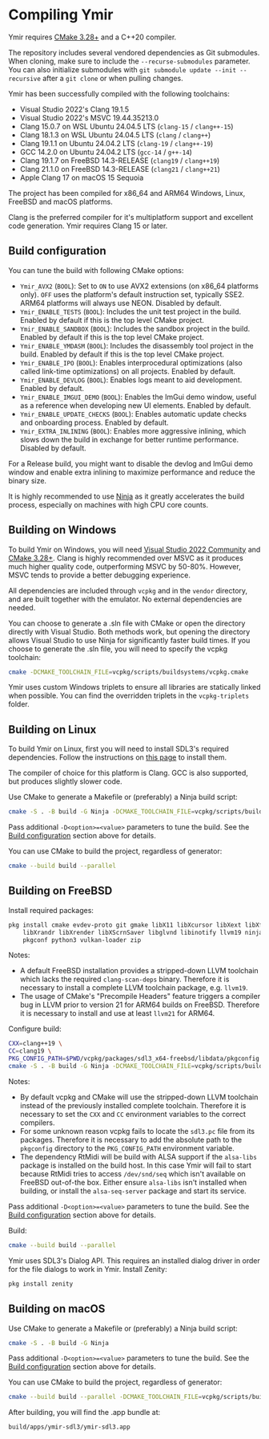 # Compiling Ymir

Ymir requires [CMake 3.28+](https://cmake.org/) and a C++20 compiler.

The repository includes several vendored dependencies as Git submodules. When cloning, make sure to include the `--recurse-submodules` parameter.
You can also initialize submodules with `git submodule update --init --recursive` after a `git clone` or when pulling changes.

Ymir has been successfully compiled with the following toolchains:
- Visual Studio 2022's Clang 19.1.5
- Visual Studio 2022's MSVC 19.44.35213.0
- Clang 15.0.7 on WSL Ubuntu 24.04.5 LTS (`clang-15` / `clang++-15`)
- Clang 18.1.3 on WSL Ubuntu 24.04.5 LTS (`clang` / `clang++`)
- Clang 19.1.1 on Ubuntu 24.04.2 LTS (`clang-19` / `clang++-19`)
- GCC 14.2.0 on Ubuntu 24.04.2 LTS (`gcc-14` / `g++-14`)
- Clang 19.1.7 on FreeBSD 14.3-RELEASE (`clang19` / `clang++19`)
- Clang 21.1.0 on FreeBSD 14.3-RELEASE (`clang21` / `clang++21`)
- Apple Clang 17 on macOS 15 Sequoia

The project has been compiled for x86_64 and ARM64 Windows, Linux, FreeBSD and macOS platforms.

Clang is the preferred compiler for it's multiplatform support and excellent code generation. Ymir requires Clang 15 or later.


## Build configuration

You can tune the build with following CMake options:

- `Ymir_AVX2` (`BOOL`): Set to `ON` to use AVX2 extensions (on x86_64 platforms only). `OFF` uses the platform's default instruction set, typically SSE2. ARM64 platforms will always use NEON. Disabled by default.
- `Ymir_ENABLE_TESTS` (`BOOL`): Includes the unit test project in the build. Enabled by default if this is the top level CMake project.
- `Ymir_ENABLE_SANDBOX` (`BOOL`): Includes the sandbox project in the build. Enabled by default if this is the top level CMake project.
- `Ymir_ENABLE_YMDASM` (`BOOL`): Includes the disassembly tool project in the build. Enabled by default if this is the top level CMake project.
- `Ymir_ENABLE_IPO` (`BOOL`): Enables interprocedural optimizations (also called link-time optimizations) on all projects. Enabled by default.
- `Ymir_ENABLE_DEVLOG` (`BOOL`): Enables logs meant to aid development. Enabled by default.
- `Ymir_ENABLE_IMGUI_DEMO` (`BOOL`): Enables the ImGui demo window, useful as a reference when developing new UI elements. Enabled by default.
- `Ymir_ENABLE_UPDATE_CHECKS` (`BOOL`): Enables automatic update checks and onboarding process. Enabled by default.
- `Ymir_EXTRA_INLINING` (`BOOL`): Enables more aggressive inlining, which slows down the build in exchange for better runtime performance. Disabled by default.

For a Release build, you might want to disable the devlog and ImGui demo window and enable extra inlining to maximize performance and reduce the binary size.

It is highly recommended to use [Ninja](https://ninja-build.org/) as it greatly accelerates the build process, especially on machines with high CPU core counts.


## Building on Windows

To build Ymir on Windows, you will need [Visual Studio 2022 Community](https://visualstudio.microsoft.com/vs/community/) and [CMake 3.28+](https://cmake.org/).
Clang is highly recommended over MSVC as it produces much higher quality code, outperforming MSVC by 50-80%. However, MSVC tends to provide a better debugging experience.

All dependencies are included through `vcpkg` and in the `vendor` directory, and are built together with the emulator. No external dependencies are needed.

You can choose to generate a .sln file with CMake or open the directory directly with Visual Studio.
Both methods work, but opening the directory allows Visual Studio to use Ninja for significantly faster build times.
If you choose to generate the .sln file, you will need to specify the vcpkg toolchain:

```sh
cmake -DCMAKE_TOOLCHAIN_FILE=vcpkg/scripts/buildsystems/vcpkg.cmake
```

Ymir uses custom Windows triplets to ensure all libraries are statically linked when possible. You can find the overridden triplets in the `vcpkg-triplets` folder.


## Building on Linux

To build Ymir on Linux, first you will need to install SDL3's required dependencies. Follow the instructions on [this page](https://wiki.libsdl.org/SDL3/README-linux) to install them.

The compiler of choice for this platform is Clang. GCC is also supported, but produces slightly slower code.

Use CMake to generate a Makefile or (preferably) a Ninja build script:

```sh
cmake -S . -B build -G Ninja -DCMAKE_TOOLCHAIN_FILE=vcpkg/scripts/buildsystems/vcpkg.cmake
```

Pass additional `-D<option>=<value>` parameters to tune the build. See the [Build configuration](#build-configuration) section above for details.

You can use CMake to build the project, regardless of generator:

```sh
cmake --build build --parallel
```


## Building on FreeBSD

Install required packages:

```sh
pkg install cmake evdev-proto git gmake libX11 libXcursor libXext libXfixes libXi \
    libXrandr libXrender libXScrnSaver libglvnd libinotify llvm19 ninja patchelf \
    pkgconf python3 vulkan-loader zip
```

Notes:
- A default FreeBSD installation provides a stripped-down LLVM toolchain which lacks
  the required `clang-scan-deps` binary. Therefore it is necessary to install a
  complete LLVM toolchain package, e.g. `llvm19`.
- The usage of CMake's "Precompile Headers" feature triggers a compiler bug in LLVM
  prior to version 21 for ARM64 builds on FreeBSD. Therefore it is necessary to install
  and use at least `llvm21` for ARM64.

Configure build:

```sh
CXX=clang++19 \
CC=clang19 \
PKG_CONFIG_PATH=$PWD/vcpkg/packages/sdl3_x64-freebsd/libdata/pkgconfig \
cmake -S . -B build -G Ninja -DCMAKE_TOOLCHAIN_FILE=vcpkg/scripts/buildsystems/vcpkg.cmake
```

Notes:
- By default vcpkg and CMake will use the stripped-down LLVM toolchain instead of
  the previously installed complete toolchain. Therefore it is necessary to set
  the `CXX` and `CC` environment variables to the correct compilers.
- For some unknown reason vcpkg fails to locate the `sdl3.pc` file from its packages.
  Therefore it is necessary to add the absolute path to the `pkgconfig` directory
  to the `PKG_CONFIG_PATH` environment variable.
- The dependency RtMidi will be build with ALSA support if the `alsa-libs` package
  is installed on the build host. In this case Ymir will fail to start because RtMidi
  tries to access `/dev/snd/seq` which isn't available on FreeBSD out-of-the box.
  Either ensure `alsa-libs` isn't installed when building, or install the `alsa-seq-server`
  package and start its service.

Pass additional `-D<option>=<value>` parameters to tune the build. See the [Build configuration](#build-configuration) section above for details.

Build:

```sh
cmake --build build --parallel
```

Ymir uses SDL3's Dialog API. This requires an installed dialog driver in order for
the file dialogs to work in Ymir. Install Zenity:

```sh
pkg install zenity
```


## Building on macOS

Use CMake to generate a Makefile or (preferably) a Ninja build script:

```sh
cmake -S . -B build -G Ninja
```

Pass additional `-D<option>=<value>` parameters to tune the build. See the [Build configuration](#build-configuration) section above for details.

You can use CMake to build the project, regardless of generator:

```sh
cmake --build build --parallel -DCMAKE_TOOLCHAIN_FILE=vcpkg/scripts/buildsystems/vcpkg.cmake
```


After building, you will find the .app bundle at:
```sh
build/apps/ymir-sdl3/ymir-sdl3.app
```
